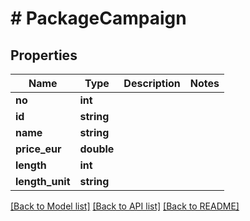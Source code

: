 # # PackageCampaign

## Properties

Name | Type | Description | Notes
------------ | ------------- | ------------- | -------------
**no** | **int** |  | 
**id** | **string** |  | 
**name** | **string** |  | 
**price_eur** | **double** |  | 
**length** | **int** |  | 
**length_unit** | **string** |  | 

[[Back to Model list]](../../README.md#documentation-for-models) [[Back to API list]](../../README.md#documentation-for-api-endpoints) [[Back to README]](../../README.md)


